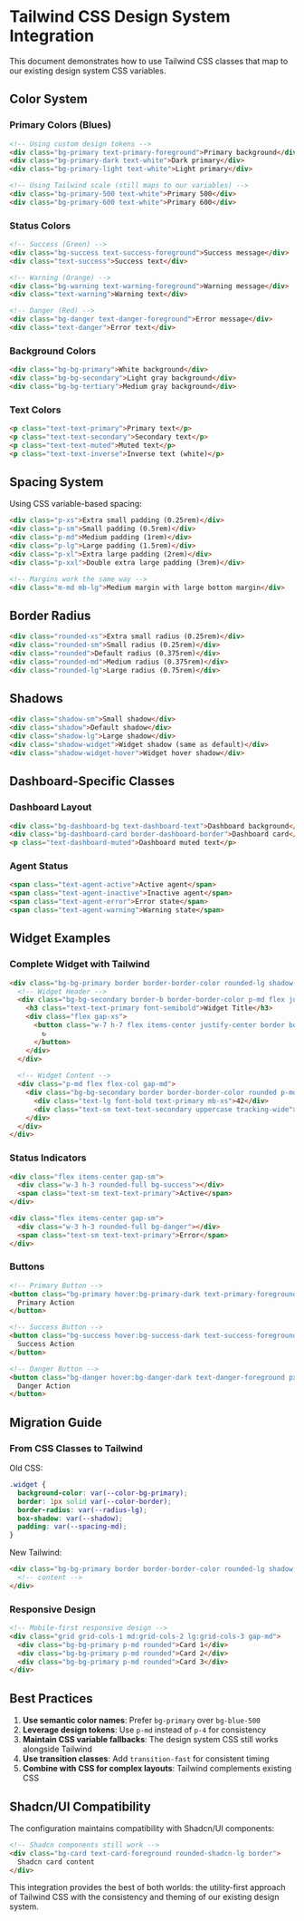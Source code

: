 # Tailwind CSS Design System Integration

This document demonstrates how to use Tailwind CSS classes that map to our existing design system CSS variables.

## Color System

### Primary Colors (Blues)
```html
<!-- Using custom design tokens -->
<div class="bg-primary text-primary-foreground">Primary background</div>
<div class="bg-primary-dark text-white">Dark primary</div>
<div class="bg-primary-light text-white">Light primary</div>

<!-- Using Tailwind scale (still maps to our variables) -->
<div class="bg-primary-500 text-white">Primary 500</div>
<div class="bg-primary-600 text-white">Primary 600</div>
```

### Status Colors
```html
<!-- Success (Green) -->
<div class="bg-success text-success-foreground">Success message</div>
<div class="text-success">Success text</div>

<!-- Warning (Orange) -->
<div class="bg-warning text-warning-foreground">Warning message</div>
<div class="text-warning">Warning text</div>

<!-- Danger (Red) -->
<div class="bg-danger text-danger-foreground">Error message</div>
<div class="text-danger">Error text</div>
```

### Background Colors
```html
<div class="bg-bg-primary">White background</div>
<div class="bg-bg-secondary">Light gray background</div>
<div class="bg-bg-tertiary">Medium gray background</div>
```

### Text Colors
```html
<p class="text-text-primary">Primary text</p>
<p class="text-text-secondary">Secondary text</p>
<p class="text-text-muted">Muted text</p>
<p class="text-text-inverse">Inverse text (white)</p>
```

## Spacing System

Using CSS variable-based spacing:
```html
<div class="p-xs">Extra small padding (0.25rem)</div>
<div class="p-sm">Small padding (0.5rem)</div>
<div class="p-md">Medium padding (1rem)</div>
<div class="p-lg">Large padding (1.5rem)</div>
<div class="p-xl">Extra large padding (2rem)</div>
<div class="p-xxl">Double extra large padding (3rem)</div>

<!-- Margins work the same way -->
<div class="m-md mb-lg">Medium margin with large bottom margin</div>
```

## Border Radius

```html
<div class="rounded-xs">Extra small radius (0.25rem)</div>
<div class="rounded-sm">Small radius (0.25rem)</div>
<div class="rounded">Default radius (0.375rem)</div>
<div class="rounded-md">Medium radius (0.375rem)</div>
<div class="rounded-lg">Large radius (0.75rem)</div>
```

## Shadows

```html
<div class="shadow-sm">Small shadow</div>
<div class="shadow">Default shadow</div>
<div class="shadow-lg">Large shadow</div>
<div class="shadow-widget">Widget shadow (same as default)</div>
<div class="shadow-widget-hover">Widget hover shadow</div>
```

## Dashboard-Specific Classes

### Dashboard Layout
```html
<div class="bg-dashboard-bg text-dashboard-text">Dashboard background</div>
<div class="bg-dashboard-card border-dashboard-border">Dashboard card</div>
<p class="text-dashboard-muted">Dashboard muted text</p>
```

### Agent Status
```html
<span class="text-agent-active">Active agent</span>
<span class="text-agent-inactive">Inactive agent</span>
<span class="text-agent-error">Error state</span>
<span class="text-agent-warning">Warning state</span>
```

## Widget Examples

### Complete Widget with Tailwind
```html
<div class="bg-bg-primary border border-border-color rounded-lg shadow-widget hover:shadow-widget-hover transition-all">
  <!-- Widget Header -->
  <div class="bg-bg-secondary border-b border-border-color p-md flex justify-between items-center">
    <h3 class="text-text-primary font-semibold">Widget Title</h3>
    <div class="flex gap-xs">
      <button class="w-7 h-7 flex items-center justify-center border border-border-color rounded-sm hover:bg-bg-tertiary hover:text-text-primary text-text-secondary transition-fast">
        ↻
      </button>
    </div>
  </div>
  
  <!-- Widget Content -->
  <div class="p-md flex flex-col gap-md">
    <div class="bg-bg-secondary border border-border-color rounded p-md text-center">
      <div class="text-lg font-bold text-primary mb-xs">42</div>
      <div class="text-sm text-text-secondary uppercase tracking-wide">Metric Label</div>
    </div>
  </div>
</div>
```

### Status Indicators
```html
<div class="flex items-center gap-sm">
  <div class="w-3 h-3 rounded-full bg-success"></div>
  <span class="text-sm text-text-primary">Active</span>
</div>

<div class="flex items-center gap-sm">
  <div class="w-3 h-3 rounded-full bg-danger"></div>
  <span class="text-sm text-text-primary">Error</span>
</div>
```

### Buttons
```html
<!-- Primary Button -->
<button class="bg-primary hover:bg-primary-dark text-primary-foreground px-md py-sm rounded font-medium transition-fast">
  Primary Action
</button>

<!-- Success Button -->
<button class="bg-success hover:bg-success-dark text-success-foreground px-md py-sm rounded font-medium transition-fast">
  Success Action
</button>

<!-- Danger Button -->
<button class="bg-danger hover:bg-danger-dark text-danger-foreground px-md py-sm rounded font-medium transition-fast">
  Danger Action
</button>
```

## Migration Guide

### From CSS Classes to Tailwind

Old CSS:
```css
.widget {
  background-color: var(--color-bg-primary);
  border: 1px solid var(--color-border);
  border-radius: var(--radius-lg);
  box-shadow: var(--shadow);
  padding: var(--spacing-md);
}
```

New Tailwind:
```html
<div class="bg-bg-primary border border-border-color rounded-lg shadow p-md">
  <!-- content -->
</div>
```

### Responsive Design
```html
<!-- Mobile-first responsive design -->
<div class="grid grid-cols-1 md:grid-cols-2 lg:grid-cols-3 gap-md">
  <div class="bg-bg-primary p-md rounded">Card 1</div>
  <div class="bg-bg-primary p-md rounded">Card 2</div>
  <div class="bg-bg-primary p-md rounded">Card 3</div>
</div>
```

## Best Practices

1. **Use semantic color names**: Prefer `bg-primary` over `bg-blue-500`
2. **Leverage design tokens**: Use `p-md` instead of `p-4` for consistency
3. **Maintain CSS variable fallbacks**: The design system CSS still works alongside Tailwind
4. **Use transition classes**: Add `transition-fast` for consistent timing
5. **Combine with CSS for complex layouts**: Tailwind complements existing CSS

## Shadcn/UI Compatibility

The configuration maintains compatibility with Shadcn/UI components:
```html
<!-- Shadcn components still work -->
<div class="bg-card text-card-foreground rounded-shadcn-lg border">
  Shadcn card content
</div>
```

This integration provides the best of both worlds: the utility-first approach of Tailwind CSS with the consistency and theming of our existing design system.